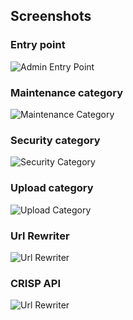 <!--
  Copyright 2013-2020 Bloomreach Inc. (https://www.bloomreach.com)

  Licensed under the Apache License, Version 2.0 (the "License");
  you may not use this file except in compliance with the License.
  You may obtain a copy of the License at

   http://www.apache.org/licenses/LICENSE-2.0

  Unless required by applicable law or agreed to in writing, software
  distributed under the License is distributed on an "AS IS" BASIS,
  WITHOUT WARRANTIES OR CONDITIONS OF ANY KIND, either express or implied.
  See the License for the specific language governing permissions and
  limitations under the License.
  -->

## Screenshots

### Entry point
![Admin Entry Point](images/admin_panel.png)

### Maintenance category
![Maintenance Category](images/maintenance_panel.png)

### Security category
![Security Category](images/security_panel.png)

### Upload category
![Upload Category](images/upload_panel.png)

### Url Rewriter
![Url Rewriter](images/urlrewriter_panel.png)

### CRISP API
![Url Rewriter](images/crisp_panel.png)
